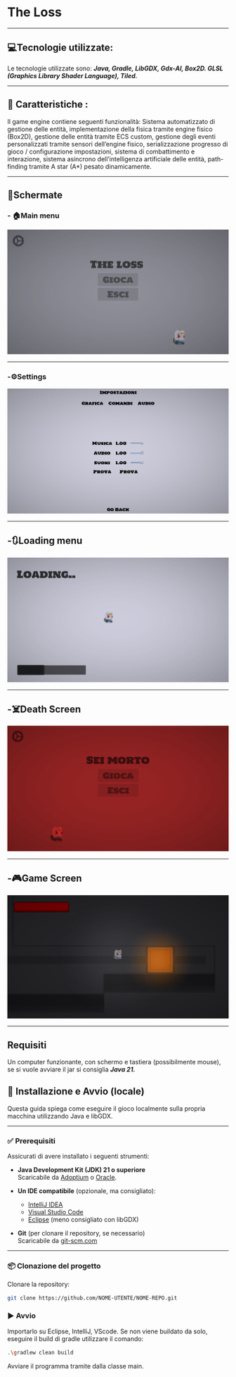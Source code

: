 # The Loss



---

## 💻Tecnologie utilizzate:

Le tecnologie utilizzate sono: ***Java, Gradle, LibGDX, Gdx-AI, Box2D. GLSL (Graphics Library Shader Language), Tiled.***

---

## 📃 Caratteristiche :

Il game engine contiene seguenti funzionalità:
Sistema automatizzato di gestione delle entità, implementazione della fisica tramite
engine fisico (Box2D), gestione delle entità tramite ECS custom, gestione degli eventi
personalizzati tramite sensori dell’engine fisico, serializzazione progresso di gioco /
configurazione impostazioni, sistema di combattimento e interazione, sistema
asincrono dell’intelligenza artificiale delle entità, path-finding tramite A star (A*)
pesato dinamicamente.

---

## 📸Schermate


### - 🏠Main menu
![alt](/screenshots/home.png)

---

### -⚙️Settings
![alt](/screenshots/settings.png)

---

## -🔃Loading menu
![alt](/screenshots/loading.png)

---

## -☠️Death Screen
![alt](/screenshots/death2.png)

---

## -🎮Game Screen
![alt](/screenshots/gamescreen.png)

---

##  Requisiti

Un computer funzionante, con schermo e tastiera (possibilmente mouse), se si vuole avviare il jar si consiglia ***Java 21.***

## 🧰 Installazione e Avvio (locale)

Questa guida spiega come eseguire il gioco localmente sulla propria macchina utilizzando Java e libGDX.

---

### ✅ Prerequisiti

Assicurati di avere installato i seguenti strumenti:

- **Java Development Kit (JDK) 21 o superiore**  
  Scaricabile da [Adoptium](https://adoptium.net/) o [Oracle](https://www.oracle.com/java/technologies/javase-downloads.html).

- **Un IDE compatibile** (opzionale, ma consigliato):  
  - [IntelliJ IDEA](https://www.jetbrains.com/idea/)
  - [Visual Studio Code](https://code.visualstudio.com/)
  - [Eclipse](https://www.eclipse.org/) (meno consigliato con libGDX)

- **Git** (per clonare il repository, se necessario)  
  Scaricabile da [git-scm.com](https://git-scm.com/)

---

### 📦 Clonazione del progetto

Clonare la repository:

```bash
git clone https://github.com/NOME-UTENTE/NOME-REPO.git
```

### ▶️ Avvio

Importarlo su Eclipse, IntelliJ, VScode.
Se non viene buildato da solo, eseguire il build di gradle utilizzare il comando:

```bash
.\gradlew clean build
```

Avviare il programma tramite dalla classe main.
